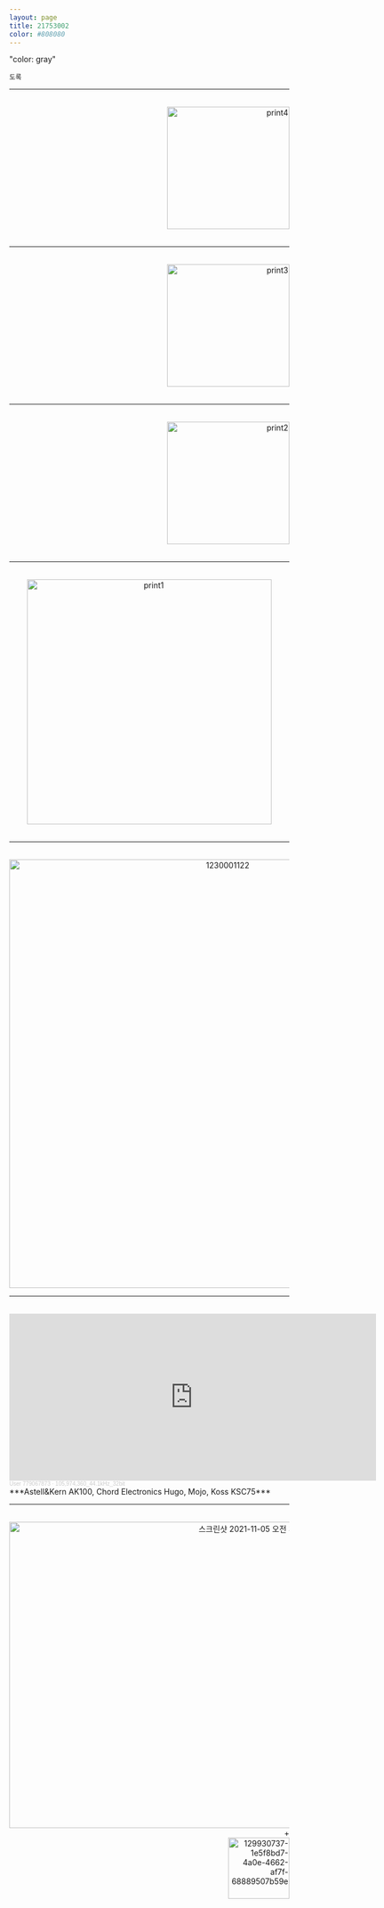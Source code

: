 ```yaml
---
layout: page
title: 21753002
color: #808080
---
```

"color: gray"

` 도록 ` 

***
<br/>
<div align="right"> <img width="220" alt="print4" src="https://user-images.githubusercontent.com/81041256/140391837-4bc5f9d8-3536-4dea-b72c-6612f29a2735.jpg"> </div>
<br/>

***
<br/>
<div align="right"> <img width="220" alt="print3" src="https://user-images.githubusercontent.com/81041256/140391847-cdc29c50-c60a-4e06-b4fc-7cd30f14b0b0.jpg"> </div>
<br/>

***
<br/>
<div align="right"> <img width="220" alt="print2" src="https://user-images.githubusercontent.com/81041256/140391852-1f49c2a5-ebaa-4a86-b25d-7cb2ac7b66a5.jpg"> </div>
<br/>

***
<br/>
<div align="center"> <img width="440" alt="print1" src="https://user-images.githubusercontent.com/81041256/140395711-38092472-0ac3-4935-a6ef-fbc6c6b1ad32.jpg"> </div>
<br/>

***
<br/>
<div align="center"> <img width="770" alt="1230001122" src="https://user-images.githubusercontent.com/81041256/140391872-42e4137f-0d31-49c0-a674-bdf3e924a5f4.jpg"> </div>

***
<br/>
<iframe width="660" height="300" scrolling="no" frameborder="no" allow="autoplay" src="https://w.soundcloud.com/player/?url=https%3A//api.soundcloud.com/tracks/1155004429&color=%230066cc&auto_play=false&hide_related=false&show_comments=true&show_user=true&show_reposts=false&show_teaser=true&visual=true"></iframe><div style="font-size: 10px; color: #cccccc;line-break: anywhere;word-break: normal;overflow: hidden;white-space: nowrap;text-overflow: ellipsis; font-family: Interstate,Lucida Grande,Lucida Sans Unicode,Lucida Sans,Garuda,Verdana,Tahoma,sans-serif;font-weight: 100;"><a href="https://soundcloud.com/user-779067873" title="User 779067873" target="_blank" style="color: #cccccc; text-decoration: none;">User 779067873</a> · <a href="https://soundcloud.com/user-779067873/105_974_360_44_1khz_32bit" title="105,974,360_44.1kHz_32bit" target="_blank" style="color: #cccccc; text-decoration: none;">105,974,360_44.1kHz_32bit</a></div>
***Astell&Kern AK100, Chord Electronics Hugo, Mojo, Koss KSC75***
<br/>

***
<br/>
<div align="right"> <img width="550" alt="스크린샷 2021-11-05 오전 3 19 18" src="https://user-images.githubusercontent.com/81041256/141095895-a35671c2-1295-4a9a-93a9-4ceb564e2082.png"> </div>
<div align="right"> + </div>
<div align="right"> <img width="110" alt="129930737-1e5f8bd7-4a0e-4662-af7f-68889507b59e" src="https://user-images.githubusercontent.com/81041256/141110632-56842a0d-8efb-486a-8a6c-6b9db767f90d.png"> </div>
